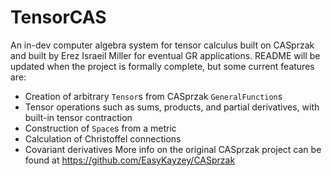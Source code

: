 # TensorCAS
An in-dev computer algebra system for tensor calculus built on CASprzak and built by Erez Israeil Miller for eventual GR applications.
README will be updated when the project is formally complete, but some current features are:
- Creation of arbitrary `Tensor`s from CASprzak `GeneralFunction`s
- Tensor operations such as sums, products, and partial derivatives, with built-in tensor contraction
- Construction of `Space`s from a metric 
- Calculation of Christoffel connections
- Covariant derivatives
More info on the original CASprzak project can be found at https://github.com/EasyKayzey/CASprzak
